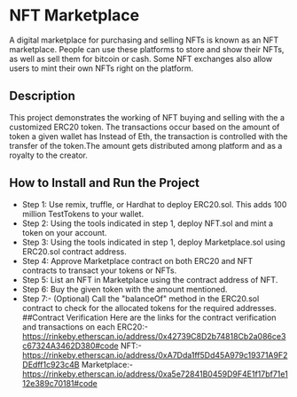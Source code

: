 # NFT Marketplace

A digital marketplace for purchasing and selling NFTs is known as an NFT marketplace. People can use these platforms to store and show their NFTs, as well as sell them for bitcoin or cash. Some NFT exchanges also allow users to mint their own NFTs right on the platform.
## Description
This project demonstrates the working of NFT buying and selling with the a customized ERC20 token. The transactions occur based on the amount of token a given wallet has 
Instead of Eth, the transaction is controlled with the transfer of the token.The amount gets distributed among platform and as a royalty to the creator.
## How to Install and Run the Project
* Step 1: Use remix, truffle, or Hardhat to deploy ERC20.sol. This adds 100 million TestTokens to your wallet.
* Step 2: Using the tools indicated in step 1, deploy NFT.sol  and mint a token on your account.
* Step 3: Using the tools indicated in step 1, deploy Marketplace.sol using ERC20.sol contract address. 
* Step 4: Approve Marketplace contract on both ERC20 and NFT contracts to transact your tokens or NFTs.
* Step 5: List an NFT in Marketplace using the contract address of NFT.
* Step 6: Buy the given token with the amount mentioned.
* Step 7:- (Optional) Call the "balanceOf" method in the ERC20.sol contract to check for the allocated tokens for the required addresses.
##Contract Verification
Here are the links for the contract verification and transactions on each
ERC20:- https://rinkeby.etherscan.io/address/0x42739C8D2b74818Cb2a086ce3c67324A3462D380#code
NFT:- https://rinkeby.etherscan.io/address/0xA7Dda1ff5Dd45A979c19371A9F2DEdff1c923c4B
Marketplace:- https://rinkeby.etherscan.io/address/0xa5e72841B0459D9F4E1f17bf71e112e389c70181#code
